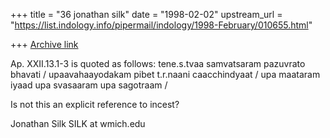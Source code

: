 +++
title = "36 jonathan silk"
date = "1998-02-02"
upstream_url = "https://list.indology.info/pipermail/indology/1998-February/010655.html"

+++
[Archive link](https://list.indology.info/pipermail/indology/1998-February/010655.html)

Ap. XXII.13.1-3 is quoted as follows:  tene.s.tvaa samvatsaram pazuvrato
bhavati / upaavahaayodakam pibet t.r.naani caacchindyaat / upa maataram
iyaad upa svasaaram upa sagotraam /

Is not this an explicit reference to incest?

Jonathan Silk
SILK at wmich.edu



